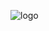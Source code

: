 ![logo](https://www.google.com/imgres?imgurl=https%3A%2F%2Fcdn.dribbble.com%2Fusers%2F219762%2Fscreenshots%2F1984361%2Fmonkey.png&imgrefurl=https%3A%2F%2Fdribbble.com%2Fshots%2F1984361-Chimp-Logo-for-Sale-SOLD-exclusively&docid=oLeISGnmVnoWYM&tbnid=PK4v3IPC4FRx5M%3A&vet=10ahUKEwjms8vpu-3fAhXOlIsKHR-PDTQQMwhDKAYwBg..i&w=800&h=600&bih=690&biw=1280&q=cool%20monkey%20picture%20png&ved=0ahUKEwjms8vpu-3fAhXOlIsKHR-PDTQQMwhDKAYwBg&iact=mrc&uact=8) 
